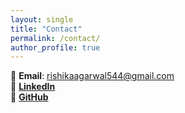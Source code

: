 ```yaml
---
layout: single
title: "Contact"
permalink: /contact/
author_profile: true
---
```


📧 **Email**: rishikaagarwal544@gmail.com  
🔗 [**LinkedIn**](http://www.linkedin.com/in/rishika-agarwal-uk)  
🐙 [**GitHub**](https://github.com/RishikaAgarwal2025/Business-Analysis-Portfolio)
